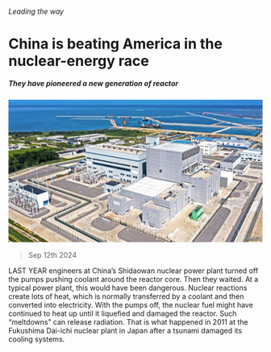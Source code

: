 ###### Leading the way

# China is beating America in the nuclear-energy race 

##### They have pioneered a new generation of reactor 

![image](images/20240914_CNP501.jpg) 

> Sep 12th 2024 

LAST YEAR engineers at China’s Shidaowan nuclear power plant turned off the pumps pushing coolant around the reactor core. Then they waited. At a typical power plant, this would have been dangerous. Nuclear reactions create lots of heat, which is normally transferred by a coolant and then converted into electricity. With the pumps off, the nuclear fuel might have continued to heat up until it liquefied and damaged the reactor. Such “meltdowns” can release radiation. That is what happened in 2011 at the Fukushima Dai-ichi nuclear plant in Japan after a tsunami damaged its cooling systems. 

